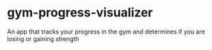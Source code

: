 # gym-progress-visualizer
An app that tracks your progress in the gym and determines if you are losing or gaining strength
